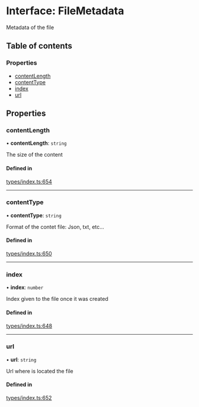 # Interface: FileMetadata

Metadata of the file

## Table of contents

### Properties

- [contentLength](FileMetadata.md#contentlength)
- [contentType](FileMetadata.md#contenttype)
- [index](FileMetadata.md#index)
- [url](FileMetadata.md#url)

## Properties

### contentLength

• **contentLength**: `string`

The size of the content

#### Defined in

[types/index.ts:654](https://github.com/nevermined-io/components-catalog/blob/7fe42cf/lib/src/types/index.ts#L654)

___

### contentType

• **contentType**: `string`

Format of the contet file: Json, txt, etc...

#### Defined in

[types/index.ts:650](https://github.com/nevermined-io/components-catalog/blob/7fe42cf/lib/src/types/index.ts#L650)

___

### index

• **index**: `number`

Index given to the file once it was created

#### Defined in

[types/index.ts:648](https://github.com/nevermined-io/components-catalog/blob/7fe42cf/lib/src/types/index.ts#L648)

___

### url

• **url**: `string`

Url where is located the file

#### Defined in

[types/index.ts:652](https://github.com/nevermined-io/components-catalog/blob/7fe42cf/lib/src/types/index.ts#L652)
